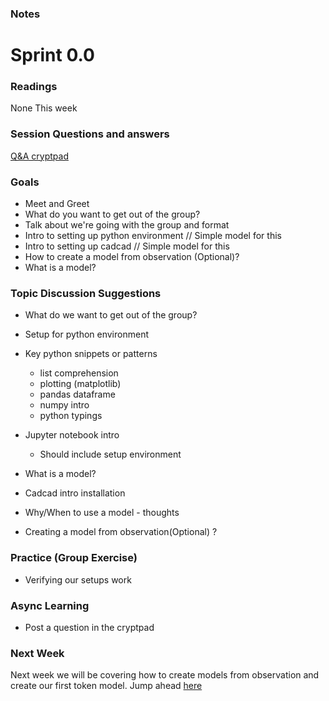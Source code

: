 ### Notes
# Sprint 0.0

### Readings
None This week

### Session Questions and answers
[Q&A cryptpad](https://cryptpad.fr)

### Goals
 - Meet and Greet
 - What do you want to get out of the group?
 - Talk about we're going with the group and format
 - Intro to setting up python environment // Simple model for this 
 - Intro to setting up cadcad // Simple model for this 
 - How to create a model from observation (Optional)?
 - What is a model?


### Topic Discussion Suggestions
- What do we want to get out of the group?
- Setup for python environment
- Key python snippets or patterns
    - list comprehension
    - plotting (matplotlib)
    - pandas dataframe
    - numpy intro
    - python typings
- Jupyter notebook intro 
    - Should include setup environment

- What is a model?
- Cadcad intro installation
- Why/When to use a model - thoughts
- Creating a model from observation(Optional) ?

### Practice (Group Exercise)
- Verifying our setups work

### Async Learning
- Post a question in the cryptpad 


### Next Week
Next week we will be covering how to create models from observation and create our first token model. Jump ahead [here](../sprint_0_5.md)
 


